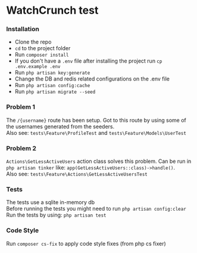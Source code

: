 # WatchCrunch test

### Installation
- Clone the repo
- `cd` to the project folder
- Run `composer install`
- If you don't have a `.env` file after installing the project run `cp .env.example .env`
- Run `php artisan key:generate`
- Change the DB and redis related configurations on the .env file
- Run `php artisan config:cache`
- Run `php artisan migrate --seed`

### Problem 1
The `/{username}` route has been setup. Got to this route by using some of the usernames generated from the seeders.  
Also see: `tests\Feature\ProfileTest` and `tests\Feature\Models\UserTest`

### Problem 2
`Actions\GetLessActiveUsers` action class solves this problem. Can be run in `php artisan tinker` like: `app(GetLessActiveUsers::class)->handle()`.   
Also see: `tests\Feature\Actions\GetLessActiveUsersTest`

### Tests
The tests use a sqlite in-memory db  
Before running the tests you might need to run `php artisan config:clear`   
Run the tests by using: `php artisan test`

### Code Style
Run `composer cs-fix` to apply code style fixes (from php cs fixer)
